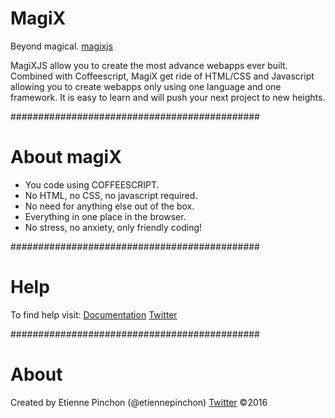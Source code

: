# MagiX
Beyond magical. 
[magixjs](https://magixjs.com)

MagiXJS allow you to create the most advance webapps ever built.
Combined with Coffeescript, MagiX get ride of HTML/CSS and Javascript allowing you to create webapps only using one language and one framework. It is easy to learn and will push your next project to new heights.

#############################################
# About magiX

* You code using COFFEESCRIPT.
* No HTML, no CSS, no javascript required.
* No need for anything else out of the box.
* Everything in one place in the browser.
* No stress, no anxiety, only friendly coding!

#############################################
# Help

To find help visit:
[Documentation](https://magixjs.com/learn)
[Twitter](https://twitter.com/etiennepinchon)

#############################################
# About
Created by Etienne Pinchon (@etiennepinchon)
[Twitter](https://twitter.com/etiennepinchon)
©2016